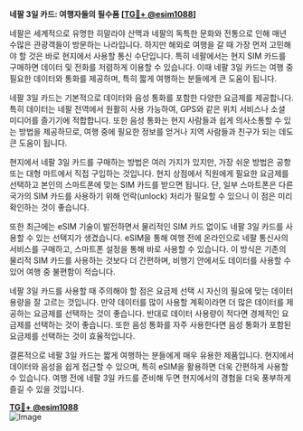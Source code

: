 **네팔 3일 카드: 여행자들의 필수품 [[TG💪+ @esim1088](https://t.me/s/esim1088)]**

네팔은 세계적으로 유명한 히말라야 산맥과 네팔의 독특한 문화와 전통으로 인해 매년 수많은 관광객들이 방문하는 나라입니다. 하지만 해외로 여행을 갈 때 가장 먼저 고민해야 할 것은 바로 현지에서 사용할 통신 수단입니다. 특히 네팔에서는 현지 SIM 카드를 구매하면 데이터 및 전화를 저렴하게 이용할 수 있습니다. 이때 네팔 3일 카드는 여행 중 필요한 데이터와 통화를 제공하며, 특히 짧게 여행하는 분들에게 큰 도움이 됩니다.

네팔 3일 카드는 기본적으로 데이터와 음성 통화를 포함한 다양한 요금제를 제공합니다. 특히 데이터는 네팔 전역에서 원활히 사용 가능하여, GPS와 같은 위치 서비스나 소셜 미디어를 즐기기에 적합합니다. 또한 음성 통화는 현지 사람들과 쉽게 의사소통할 수 있는 방법을 제공하므로, 여행 중에 필요한 정보를 얻거나 지역 사람들과 친구가 되는 데도 큰 도움이 됩니다.

현지에서 네팔 3일 카드를 구매하는 방법은 여러 가지가 있지만, 가장 쉬운 방법은 공항 또는 대형 마트에서 직접 구입하는 것입니다. 현지 상점에서 직원에게 필요한 요금제를 선택하고 본인의 스마트폰에 맞는 SIM 카드를 받으면 됩니다. 단, 일부 스마트폰은 다른 국가의 SIM 카드를 사용하기 위해 언락(unlock) 처리가 필요할 수 있으니 이 점은 미리 확인하는 것이 좋습니다.

또한 최근에는 eSIM 기술이 발전하면서 물리적인 SIM 카드 없이도 네팔 3일 카드를 사용할 수 있는 선택지가 생겼습니다. eSIM을 통해 여행 전에 온라인으로 네팔 통신사의 서비스를 구매하고, 스마트폰 설정을 통해 바로 사용할 수 있습니다. 이 방식은 기존의 물리적 SIM 카드를 사용하는 것보다 더 간편하며, 비행기 안에서도 데이터를 사용할 수 있어 여행 중 불편함이 적습니다.

네팔 3일 카드를 사용할 때 주의해야 할 점은 요금제 선택 시 자신의 필요에 맞는 데이터 용량을 잘 고르는 것입니다. 만약 데이터를 많이 사용할 계획이라면 더 많은 데이터를 제공하는 요금제를 선택하는 것이 좋습니다. 반대로 데이터 사용량이 적다면 경제적인 요금제를 선택하는 것이 좋습니다. 또한 음성 통화를 자주 사용한다면 음성 통화가 포함된 요금제를 선택하는 것이 효율적입니다.

결론적으로 네팔 3일 카드는 짧게 여행하는 분들에게 매우 유용한 제품입니다. 현지에서 데이터와 음성을 쉽게 접근할 수 있으며, 특히 eSIM을 활용하면 더욱 간편하게 사용할 수 있습니다. 여행 전에 네팔 3일 카드를 준비해 두면 현지에서의 경험을 더욱 풍부하게 즐길 수 있을 것입니다.

**[TG💪+ @esim1088](https://t.me/s/esim1088)**  
![Image](https://i.postimg.cc/Y0z9fWf4/image.png)